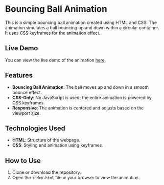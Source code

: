 # Bouncing Ball Animation

This is a simple bouncing ball animation created using HTML and CSS. The animation simulates a ball bouncing up and down within a circular container. It uses CSS keyframes for the animation effect.

## Live Demo

You can view the live demo of the animation [here](https://mrzubairdotin-bouncing-ball-animation.netlify.app).

## Features

- **Bouncing Ball Animation**: The ball moves up and down in a smooth bounce effect.
- **CSS-Only**: No JavaScript is used; the entire animation is powered by CSS keyframes.
- **Responsive**: The animation is centered and adjusts based on the viewport size.

## Technologies Used

- **HTML**: Structure of the webpage.
- **CSS**: Styling and animation using keyframes.

## How to Use

1. Clone or download the repository.
2. Open the `index.html` file in your browser to view the animation.
